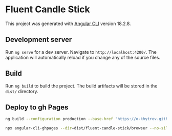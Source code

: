 # Fluent Candle Stick

This project was generated with [Angular CLI](https://github.com/angular/angular-cli) version 18.2.8.

## Development server

Run `ng serve` for a dev server. Navigate to `http://localhost:4200/`. The application will automatically reload if you change any of the source files.

## Build

Run `ng build` to build the project. The build artifacts will be stored in the `dist/` directory.

## Deploy to gh Pages

```bash
ng build --configuration production --base-href "https://o-khytrov.github.io/FluentCandleStick/"
```

```bash
npx angular-cli-ghpages --dir=dist/fluent-candle-stick/browser --no-silent

```
